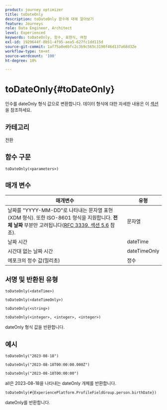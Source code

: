 ```yaml
---
product: journey optimizer
title: toDateOnly
description: toDateOnly 함수에 대해 알아보기
feature: Journeys
role: Data Engineer, Architect
level: Experienced
keywords: toDateOnly, 함수, 표현식, 여정
exl-id: 1929644f-8b51-4f95-aea5-627fc1dd115d
source-git-commit: 1af75a0e6bfc2c3b9c565c3190f46d137a68d32e
workflow-type: tm+mt
source-wordcount: '100'
ht-degree: 10%

---
```


# toDateOnly{#toDateOnly}

인수를 dateOnly 형식 값으로 변환합니다. 데이터 형식에 대한 자세한 내용은 이 [섹션](../expression/data-types.md)을 참조하세요.

## 카테고리

전환

## 함수 구문

`toDateOnly(<parameters>)`

## 매개 변수

| 매개변수 | 유형 |
|-----------|------------------|
| 날짜를 &quot;YYYY-MM-DD&quot;로 나타내는 문자열 표현(XDM 형식). 또한 ISO-8601 형식을 지원합니다. **전체 날짜** 부분만 고려됩니다([RFC 3339, 섹션 5.6](https://www.rfc-editor.org/rfc/rfc3339#section-5.6) 참조). | 문자열 |
| 날짜 시간 | dateTime |
| 시간대 없는 날짜 시간 | dateTimeOnly |
| 에포크의 정수 값(밀리초) | 정수 |

## 서명 및 반환된 유형

`toDateOnly(<dateTime>)`

`toDateOnly(<dateTimeOnly>)`

`toDateOnly(<string>)`

`toDateOnly(<integer>, <integer>, <integer>)`

dateOnly 형식 값을 반환합니다.

## 예시

`toDateOnly("2023-08-18")`

`toDateOnly("2023-08-18T00:00:00.000Z")`

`toDateOnly("2023-08-18T00:00:00")`

all은 2023-08-18을 나타내는 dateOnly 개체를 반환합니다.

`toDateOnly(#{ExperiencePlatform.ProfileFieldGroup.person.birthDate})`

dateOnly를 반환합니다.
